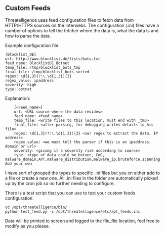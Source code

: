 ## Custom Feeds

Threatelligence uses feed configuration files to fetch data from HTTP/HTTPS sources on the Interwebs. The configuration (.ini) files have a number of options to tell the fetcher where the data is, what the data is and how to parse the data.

Example configuration file:

	[Blocklist_DE]
	url: http://www.blocklist.de/lists/bots.txt
	feed_name: BlocklistDE_Botnet
	temp_file: /tmp/blocklist_bots_tmp
	final_file: /tmp/blocklist_bots_sorted
	regex: \d{1,3}(?:\.\d{1,3}){3}
	regex_value: ipaddress
	severity: high
	type: botnet

Explanation:

        [<Feed_name>]
        url: <URL source where the data resides>
        feed_name: <feed_name>
        temp_file: <write files to this location, must end with _tmp>
        final_file: <after parsing, for debugging writes details to his file>
        regex: \d{1,3}(?:\.\d{1,3}){3} <our regex to extract the data, IP address>
        regex_value: <we must tell the parser if this is an ipaddress, domain or url>
        severity: <giving it a severity risk according to source>
        type: <type of data could be botnet, CnC, malware_domain,APT,malware_distribution,malware_ip,bruteforce,scanning,spamming> Add your own

I have sort of grouped the types to specific .ini files but you cn either add to a file or create a new one. All .ini files in the folder are automatically picked up by the cron job so no further needing to configure. 

There is a test script that you can use to test your custom feeds configuration:

	cd /opt/threatelligence/bin/
	python test_feed.py -i /opt/threatelligence/etc/apt_feeds.ini

Data will be printed to screen and logged to the file_file location, feel free to modify as you please.
